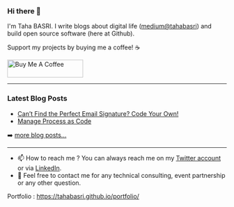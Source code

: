 ### Hi there 👋

I'm Taha BASRI.
I write blogs about digital life ([medium@tahabasri](https://medium.com/@tahabasri)) and build open source software (here at Github).

Support my projects by buying me a coffee! ☕

<a href="https://www.buymeacoffee.com/tahabasri" target="_blank"><img src="https://cdn.buymeacoffee.com/buttons/default-orange.png" alt="Buy Me A Coffee" height="41" width="174"></a>

---

### Latest Blog Posts

<!-- BLOG-POST-LIST:START -->
- [Can’t Find the Perfect Email Signature? Code Your Own!](https://medium.com/swlh/cant-find-the-perfect-email-signature-for-you-code-your-own-4c8d7f270362?source=rss-7247b7a29566------2)
- [Manage Process as Code](https://medium.com/swlh/manage-process-as-code-faa03e4c24c1?source=rss-7247b7a29566------2)
<!-- BLOG-POST-LIST:END -->

➡️ [more blog posts...](https://tahabasri.medium.com/)

---

- 📫  How to reach me ? You can always reach me on my [Twitter account](https://twitter.com/TheTahaBasri) or via [LinkedIn](https://www.linkedin.com/in/tahabasri/en/).
- 💬  Feel free to contact me for any technical consulting, event partnership or any other question.

Portfolio : https://tahabasri.github.io/portfolio/
